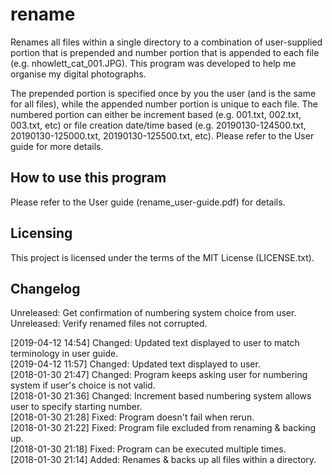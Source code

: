 # rename
Renames all files within a single directory to a combination of user-supplied portion that is prepended and number portion that is appended to each file (e.g. nhowlett_cat_001.JPG). This program was developed to help me organise my digital photographs.

The prepended portion is specified once by you the user (and is the same for all files), while the appended number portion is unique to each file. The numbered portion can either be increment based (e.g. 001.txt, 002.txt, 003.txt, etc) or file creation date/time based (e.g. 20190130-124500.txt, 20190130-125000.txt, 20190130-125500.txt, etc). Please refer to the User guide for more details.

## How to use this program
Please refer to the User guide (rename_user-guide.pdf) for details.

## Licensing
This project is licensed under the terms of the MIT License (LICENSE.txt).

## Changelog
Unreleased: Get confirmation of numbering system choice from user.  
Unreleased: Verify renamed files not corrupted.  

[2019-04-12 14:54] Changed: Updated text displayed to user to match terminology in user guide.  
[2019-04-12 11:57] Changed: Updated text displayed to user.  
[2018-01-30 21:47] Changed: Program keeps asking user for numbering system if user's choice is not valid.  
[2018-01-30 21:36] Changed: Increment based numbering system allows user to specify starting number.  
[2018-01-30 21:28] Fixed: Program doesn't fail when rerun.  
[2018-01-30 21:22] Fixed: Program file excluded from renaming & backing up.  
[2018-01-30 21:18] Fixed: Program can be executed multiple times.  
[2018-01-30 21:14] Added: Renames & backs up all files within a directory.